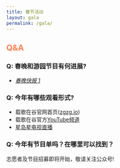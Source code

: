 ```yaml
---
title: 春节活动
layout: gala
permalink: /gala/
---
```

## <span style="color:coral">Q&A</span>

### Q: 春晚和游园节目有何进展?
- [<i>春晚快报 1</i>](https://www.zgzg.io/month1)

### Q: 今年有哪些观看形式?

- 载歌在谷官网首页([zgzg.io](https://www.zgzg.io/))
- 载歌在谷官方[YouTube频道](https://zgzg.link/youtube)
- [星岛星电视直播](http://www.singtao.tv/main/)

### Q: 今年有节目单吗？在哪里可以找到？

志愿者及节目招募即将开始，敬请关注公众号!
